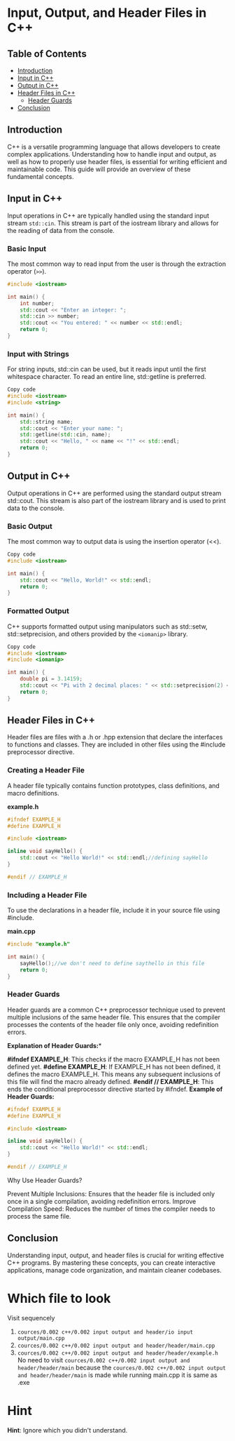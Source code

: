 # Input, Output, and Header Files in C++

## Table of Contents
- [Introduction](#introduction)
- [Input in C++](#input-in-c)
- [Output in C++](#output-in-c)
- [Header Files in C++](#header-files-in-c)
  - [Header Guards](#header-guards)
- [Conclusion](#conclusion)

## Introduction
C++ is a versatile programming language that allows developers to create complex applications. Understanding how to handle input and output, as well as how to properly use header files, is essential for writing efficient and maintainable code. This guide will provide an overview of these fundamental concepts.

## Input in C++
Input operations in C++ are typically handled using the standard input stream `std::cin`. This stream is part of the iostream library and allows for the reading of data from the console.

### Basic Input
The most common way to read input from the user is through the extraction operator (`>>`).

```cpp
#include <iostream>

int main() {
    int number;
    std::cout << "Enter an integer: ";
    std::cin >> number;
    std::cout << "You entered: " << number << std::endl;
    return 0;
}
```
### Input with Strings
For string inputs, std::cin can be used, but it reads input until the first whitespace character. To read an entire line, std::getline is preferred.

```cpp
Copy code
#include <iostream>
#include <string>

int main() {
    std::string name;
    std::cout << "Enter your name: ";
    std::getline(std::cin, name);
    std::cout << "Hello, " << name << "!" << std::endl;
    return 0;
}
```
## Output in C++
Output operations in C++ are performed using the standard output stream std::cout. This stream is also part of the iostream library and is used to print data to the console.

### Basic Output
The most common way to output data is using the insertion operator (<<).

```cpp
Copy code
#include <iostream>

int main() {
    std::cout << "Hello, World!" << std::endl;
    return 0;
}
```
### Formatted Output
C++ supports formatted output using manipulators such as std::setw, std::setprecision, and others provided by the `<iomanip>` library.

```cpp
Copy code
#include <iostream>
#include <iomanip>

int main() {
    double pi = 3.14159;
    std::cout << "Pi with 2 decimal places: " << std::setprecision(2) << std::fixed << pi << std::endl;
    return 0;
}
```
## Header Files in C++
Header files are files with a .h or .hpp extension that declare the interfaces to functions and classes. They are included in other files using the #include preprocessor directive.

### Creating a Header File
A header file typically contains function prototypes, class definitions, and macro definitions.

**example.h**

```cpp
#ifndef EXAMPLE_H
#define EXAMPLE_H

#include <iostream>

inline void sayHello() {
    std::cout << "Hello World!" << std::endl;//defining sayHello
}

#endif // EXAMPLE_H
```

### Including a Header File
To use the declarations in a header file, include it in your source file using #include.

**main.cpp**

```cpp
#include "example.h"

int main() {
    sayHello();//we don't need to define saythello in this file
    return 0;
}

```
### Header Guards
Header guards are a common C++ preprocessor technique used to prevent multiple inclusions of the same header file. This ensures that the compiler processes the contents of the header file only once, avoiding redefinition errors.

**Explanation of Header Guards:***

**#ifndef EXAMPLE_H**: This checks if the macro EXAMPLE_H has not been defined yet.
**#define EXAMPLE_H**: If EXAMPLE_H has not been defined, it defines the macro EXAMPLE_H. This means any subsequent inclusions of this file will find the macro already defined.
**#endif // EXAMPLE_H**: This ends the conditional preprocessor directive started by #ifndef.
**Example of Header Guards:**

```cpp
#ifndef EXAMPLE_H
#define EXAMPLE_H

#include <iostream>

inline void sayHello() {
    std::cout << "Hello World!" << std::endl;
}

#endif // EXAMPLE_H
```
Why Use Header Guards?

Prevent Multiple Inclusions: Ensures that the header file is included only once in a single compilation, avoiding redefinition errors.
Improve Compilation Speed: Reduces the number of times the compiler needs to process the same file.
## Conclusion
Understanding input, output, and header files is crucial for writing effective C++ programs. By mastering these concepts, you can create interactive applications, manage code organization, and maintain cleaner codebases.
# Which file to look
Visit sequencely
1. `cources/0.002 c++/0.002 input output and header/io input output/main.cpp`
2. `cources/0.002 c++/0.002 input output and header/header/main.cpp`
3. `cources/0.002 c++/0.002 input output and header/header/example.h`
No need to visit `cources/0.002 c++/0.002 input output and header/header/main` because the `cources/0.002 c++/0.002 input output and header/header/main` is made while running main.cpp it is same as .exe
# Hint
**Hint**: Ignore which you didn't understand.